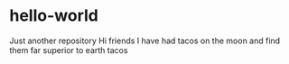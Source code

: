# hello-world
Just another repository
Hi friends
I have had tacos on the moon and find them far superior to earth tacos

